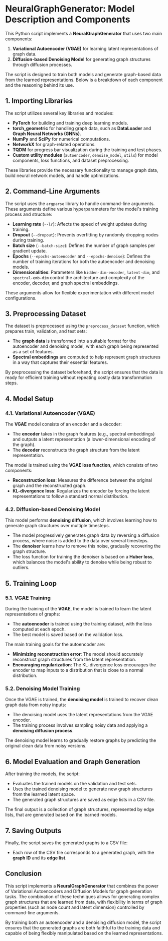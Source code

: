 # NeuralGraphGenerator: Model Description and Components

This Python script implements a **NeuralGraphGenerator** that uses two main components:
1. **Variational Autoencoder (VGAE)** for learning latent representations of graph data.
2. **Diffusion-based Denoising Model** for generating graph structures through diffusion processes.

The script is designed to train both models and generate graph-based data from the learned representations. Below is a breakdown of each component and the reasoning behind its use.

## 1. Importing Libraries
The script utilizes several key libraries and modules:
- **PyTorch** for building and training deep learning models.
- **torch_geometric** for handling graph data, such as **DataLoader** and **Graph Neural Networks (GNNs)**.
- **NumPy** and **SciPy** for numerical computations.
- **NetworkX** for graph-related operations.
- **TQDM** for progress bar visualization during the training and test phases.
- **Custom utility modules** (`autoencoder`, `denoise_model`, `utils`) for model components, loss functions, and dataset preprocessing.

These libraries provide the necessary functionality to manage graph data, build neural network models, and handle optimizations.

## 2. Command-Line Arguments
The script uses the `argparse` library to handle command-line arguments. These arguments define various hyperparameters for the model's training process and structure:
- **Learning rate** (`--lr`): Affects the speed of weight updates during training.
- **Dropout** (`--dropout`): Prevents overfitting by randomly dropping nodes during training.
- **Batch size** (`--batch-size`): Defines the number of graph samples per gradient update.
- **Epochs** (`--epochs-autoencoder` and `--epochs-denoise`): Defines the number of training iterations for both the autoencoder and denoising models.
- **Dimensionalities**: Parameters like `hidden-dim-encoder`, `latent-dim`, and `spectral-emb-dim` control the architecture and complexity of the encoder, decoder, and graph spectral embeddings.

These arguments allow for flexible experimentation with different model configurations.

## 3. Preprocessing Dataset
The dataset is preprocessed using the `preprocess_dataset` function, which prepares train, validation, and test sets:
- The **graph data** is transformed into a suitable format for the autoencoder and denoising model, with each graph being represented as a set of features.
- **Spectral embeddings** are computed to help represent graph structures in a way that captures their essential features.

By preprocessing the dataset beforehand, the script ensures that the data is ready for efficient training without repeating costly data transformation steps.

## 4. Model Setup

### 4.1. Variational Autoencoder (VGAE)
The **VGAE** model consists of an encoder and a decoder:
- The **encoder** takes in the graph features (e.g., spectral embeddings) and outputs a latent representation (a lower-dimensional encoding of the graph).
- The **decoder** reconstructs the graph structure from the latent representation.

The model is trained using the **VGAE loss function**, which consists of two components:
- **Reconstruction loss**: Measures the difference between the original graph and the reconstructed graph.
- **KL-divergence loss**: Regularizes the encoder by forcing the latent representations to follow a standard normal distribution.

### 4.2. Diffusion-based Denoising Model
This model performs **denoising diffusion**, which involves learning how to generate graph structures over multiple timesteps.
- The model progressively generates graph data by reversing a diffusion process, where noise is added to the data over several timesteps.
- The **denoiser** learns how to remove this noise, gradually recovering the graph structure.
- The loss function for training the denoiser is based on a **Huber loss**, which balances the model's ability to denoise while being robust to outliers.

## 5. Training Loop

### 5.1. VGAE Training
During the training of the **VGAE**, the model is trained to learn the latent representations of graphs:
- The **autoencoder** is trained using the training dataset, with the loss computed at each epoch.
- The best model is saved based on the validation loss.

The main training goals for the autoencoder are:
- **Minimizing reconstruction error**: The model should accurately reconstruct graph structures from the latent representation.
- **Encouraging regularization**: The KL-divergence loss encourages the encoder to map inputs to a distribution that is close to a normal distribution.

### 5.2. Denoising Model Training
Once the VGAE is trained, the **denoising model** is trained to recover clean graph data from noisy inputs:
- The denoising model uses the latent representations from the VGAE encoder.
- The training process involves sampling noisy data and applying a **denoising diffusion process**.

The denoising model learns to gradually restore graphs by predicting the original clean data from noisy versions.

## 6. Model Evaluation and Graph Generation
After training the models, the script:
- Evaluates the trained models on the validation and test sets.
- Uses the trained denoising model to generate new graph structures from the learned latent space.
- The generated graph structures are saved as edge lists in a CSV file.

The final output is a collection of graph structures, represented by edge lists, that are generated based on the learned models.

## 7. Saving Outputs
Finally, the script saves the generated graphs to a CSV file:
- Each row of the CSV file corresponds to a generated graph, with the **graph ID** and its **edge list**.

## Conclusion
This script implements a **NeuralGraphGenerator** that combines the power of Variational Autoencoders and Diffusion Models for graph generation tasks. The combination of these techniques allows for generating complex graph structures that are learned from data, with flexibility in terms of graph properties (such as node count and latent dimension) controlled by command-line arguments.

By training both an autoencoder and a denoising diffusion model, the script ensures that the generated graphs are both faithful to the training data and capable of being flexibly manipulated based on the learned representations.
